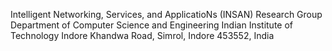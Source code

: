 Intelligent Networking, Services, and ApplicatioNs (INSAN) Research Group
Department of Computer Science and Engineering
Indian Institute of Technology Indore
Khandwa Road, Simrol, Indore 453552, India
